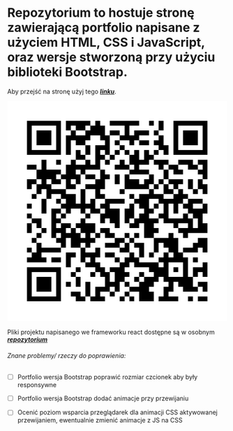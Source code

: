 # Repozytorium to hostuje stronę zawierającą portfolio napisane z użyciem HTML, CSS i JavaScript, oraz wersje stworzoną przy użyciu biblioteki Bootstrap. 


Aby przejść na stronę użyj tego ***[linku](https://tomaszkapuscinski1989.github.io/)***.

 ![QR Code](https://raw.githubusercontent.com/Tomaszkapuscinski1989/Tomaszkapuscinski1989.github.io/5256735f090646aeb7dfc9ff3ccba65b3ed17345/uca.svg)

Pliki projektu napisanego we frameworku react dostępne są w osobnym ***[repozytorium](https://github.com/Tomaszkapuscinski1989/projekt_react)***

###### Znane problemy/ rzeczy do poprawienia:

- [ ] Portfolio wersja Bootstrap poprawić rozmiar czcionek aby były responsywne 

- [ ] Portfolio wersja Bootstrap dodać animacje przy przewijaniu

- [ ] Ocenić poziom wsparcia przeglądarek dla animacji CSS aktywowanej przewijaniem, ewentualnie zmienić animacje z JS na CSS  







